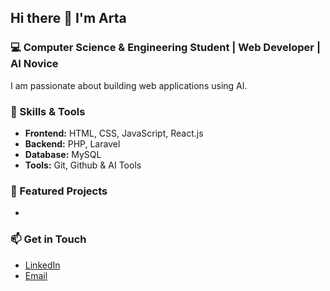 ## Hi there 👋 I'm Arta
### 💻 Computer Science & Engineering Student | Web Developer | AI Novice

I am passionate about building web applications using AI.

### 🚀 Skills & Tools
- **Frontend:** HTML, CSS, JavaScript, React.js
- **Backend:** PHP, Laravel
- **Database:** MySQL
- **Tools:** Git, Github & AI Tools



### 🌟 Featured Projects
- 

### 📫 Get in Touch
- [LinkedIn](https://linkedin.com/in/artavogliqi)
- [Email](mailto:artaavogliqi@gmail.com)
